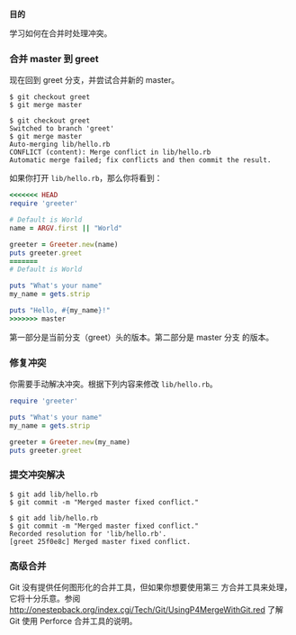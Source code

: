 
**目的**

学习如何在合并时处理冲突。

### 合并 master 到 greet

现在回到 greet 分支，并尝试合并新的 master。

```
$ git checkout greet
$ git merge master
```

```
$ git checkout greet
Switched to branch 'greet'
$ git merge master
Auto-merging lib/hello.rb
CONFLICT (content): Merge conflict in lib/hello.rb
Automatic merge failed; fix conflicts and then commit the result.
```

如果你打开 `lib/hello.rb`，那么你将看到：

```ruby
<<<<<<< HEAD
require 'greeter'

# Default is World
name = ARGV.first || "World"

greeter = Greeter.new(name)
puts greeter.greet
=======
# Default is World

puts "What's your name"
my_name = gets.strip

puts "Hello, #{my_name}!"
>>>>>>> master
```

第一部分是当前分支（greet）头的版本。第二部分是 master 分支
的版本。

### 修复冲突

你需要手动解决冲突。根据下列内容来修改 `lib/hello.rb`。

```ruby
require 'greeter'

puts "What's your name"
my_name = gets.strip

greeter = Greeter.new(my_name)
puts greeter.greet
```

### 提交冲突解决

```
$ git add lib/hello.rb
$ git commit -m "Merged master fixed conflict."
```

```
$ git add lib/hello.rb
$ git commit -m "Merged master fixed conflict."
Recorded resolution for 'lib/hello.rb'.
[greet 25f0e8c] Merged master fixed conflict.
```

### 高级合并

Git 没有提供任何图形化的合并工具，但如果你想要使用第三
方合并工具来处理，它将十分乐意。参阅
<http://onestepback.org/index.cgi/Tech/Git/UsingP4MergeWithGit.red>
了解 Git 使用 Perforce 合并工具的说明。
